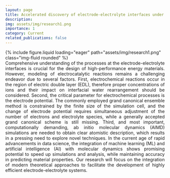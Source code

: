 ```yaml
---
layout: page
title: Accelerated discovery of electrode-electrolyte interfaces under operating conditions
description:
img: assets/img/research1.png
importance: 1
category: Current
related_publications: false
---
```


<div class="row justify-content-center">
  <div class="col-md-8 mt-3 mt-md-0">
    {% include figure.liquid loading="eager" path="assets/img/research1.png" class="img-fluid rounded" %}
  </div>
</div>

<div style="text-align: justify">
  Comprehensive understanding of the processes at the electrode-electrolyte interfaces is crucial for the design of high-performance energy materials. However, modeling of electrocatalytic reactions remains a challenging endeavor due to several factors. First, electrochemical reactions occur in the region of electric double layer (EDL), therefore proper concentrations of ions and their impact on interfacial water rearrangement should be considered. Second, the critical parameter for electrochemical processes is the electrode potential. The commonly employed grand canonical ensemble method is constrained by the finite size of the simulation cell, and the change of electrode potential requires simultaneous adjustment of the number of electrons and electrolyte species, while a generally accepted grand canonical scheme is still missing. Third, and most important, computationally demanding, ab initio molecular dynamics (AIMD) simulations are needed to obtain clear atomistic description, which results in a pressing need to explore novel techniques. In the current age of rapid advancements in data science, the integration of machine learning (ML) and artificial intelligence (AI) with molecular dynamics shows promising potential to speed up simulations and analysis, while maintaining accuracy in predicting material properties. Our research will focus on the integration of modern theoretical approaches to facilitate the development of highly efficient electrode-electrolyte systems.
</div>
